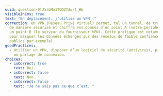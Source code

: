 ```yaml
---
uuid: question-0fJ5abMo1TQD2Tdwrt_Hb
visibleInCms: true
text: "En déplacement, j’utilise un VPN :"
correction: Un VPN (Réseau Privé Virtuel) permet, tel un tunnel, de transporter
  de manière sécurisé et chiffré vos donnés d’un point A (votre périphérique) à
  un point B (le serveur du fournisseur VPN). Cette pratique est notamment utile
  pour masquer les données échangés sur des réseaux de faible confiance (réseaux
  publics par exemple).
goodPractices:
  - Utiliser un VPN, disposer d’un logiciel de sécurité (antivirus), privilégier
    un partage de connexion.
choices:
  - isCorrect: true
    text: Oui.
  - isCorrect: false
    text: Non.
  - isCorrect: false
    text: "Je ne sais pas ce que c’est. "
---
```

